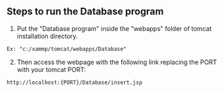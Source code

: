 ## Steps to run the Database program


1. Put the "Database program" inside the "webapps" folder of tomcat installation directory. 

```
Ex: "c:/xammp/tomcat/webapps/Database"
```

2. Then access the webpage with the following link replacing the PORT with your tomcat PORT:

```
http://localhost:{PORT}/Database/insert.jsp
```